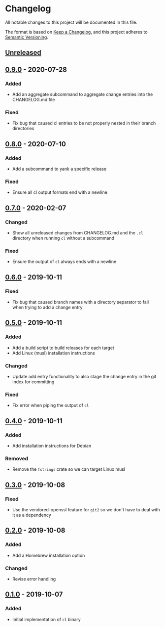 # Changelog
All notable changes to this project will be documented in this file.

The format is based on [Keep a Changelog](https://keepachangelog.com/en/1.0.0/),
and this project adheres to [Semantic Versioning](https://semver.org/spec/v2.0.0.html).

## [Unreleased]

## [0.9.0] - 2020-07-28
### Added
- Add an aggregate subcommand to aggregate change entries into the CHANGELOG.md
  file

### Fixed
- Fix bug that caused cl entries to be not properly nested in their branch
  directories

## [0.8.0] - 2020-07-10
### Added
- Add a subcommand to yank a specific release

### Fixed
- Ensure all cl output formats end with a newline

## [0.7.0] - 2020-02-07
### Changed
- Show all unreleased changes from CHANGELOG.md and the `.cl` directory when
  running `cl` without a subcommand

### Fixed
- Ensure the output of `cl` always ends with a newline

## [0.6.0] - 2019-10-11
### Fixed
- Fix bug that caused branch names with a directory separator to fail when
  trying to add a change entry

## [0.5.0] - 2019-10-11
### Added
- Add a build script to build releases for each target
- Add Linux (musl) installation instructions

### Changed
- Update add entry functionality to also stage the change entry in the git
  index for committing

### Fixed
- Fix error when piping the output of `cl`

## [0.4.0] - 2019-10-11
### Added
- Add installation instructions for Debian

### Removed
- Remove the `fstrings` crate so we can target Linux musl

## [0.3.0] - 2019-10-08
### Fixed
- Use the vendored-openssl feature for `git2` so we don't have to deal with it
  as a dependency

## [0.2.0] - 2019-10-08
### Added
- Add a Homebrew installation option

### Changed
- Revise error handling

## [0.1.0] - 2019-10-07
### Added
- Initial implementation of `cl` binary

[Unreleased]: https://github.com/marcaddeo/cl/compare/0.9.0...HEAD
[0.9.0]: https://github.com/marcaddeo/cl/compare/0.8.0...0.9.0
[0.8.0]: https://github.com/marcaddeo/cl/compare/0.7.0...0.8.0
[0.7.0]: https://github.com/marcaddeo/cl/compare/0.6.0...0.7.0
[0.6.0]: https://github.com/marcaddeo/cl/compare/0.5.0...0.6.0
[0.5.0]: https://github.com/marcaddeo/cl/compare/0.4.0...0.5.0
[0.4.0]: https://github.com/marcaddeo/cl/compare/0.3.0...0.4.0
[0.3.0]: https://github.com/marcaddeo/cl/compare/0.2.0...0.3.0
[0.2.0]: https://github.com/marcaddeo/cl/compare/0.1.0...0.2.0
[0.1.0]: https://github.com/marcadde/cl/releases/tag/0.1.0
